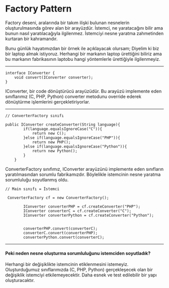 # Factory Pattern
Factory deseni, aralarında bir takım ilişki bulunan nesnelerin oluşturulmasında görev alan
bir arayüzdür. İstemci, ne yaratacağını bilir ama bunun nasıl yaratılacağıyla ilgilenmez.
İstemciyi nesne yaratma zahmetinden kurtaran bir kahramandır.
<p>
Bunu günlük hayatımızdan bir örnek ile açıklayacak olursam; Diyelim ki biz bir laptop 
almak istiyoruz. Herhangi bir markanın laptop ürettiğini biliriz ama bu markanın fabrikasının
laptobu hangi yöntemlerle ürettiğiyle ilgilenmeyiz.
</p>

---

```
interface IConverter {
    void convert(IConverter converter);
}
```
IConverter, bir code dönüştürücü arayüzüdür. Bu arayüzü implemente eden sınıflarımız (C, PHP, Python)
converter metodunu override ederek dönüştürme işlemlerini gerçekletiriyorlar.

---

```
// ConverterFactory sınıfı

public IConverter createConverter(String language){
        if(language.equalsIgnoreCase("C")){
            return new C();
        }else if(language.equalsIgnoreCase("PHP")){
            return new PHP();
        }else if(language.equalsIgnoreCase("Python")){
            return new Python();
        }
    }
```
ConverterFactory sınıfımız, IConverter arayüzünü implemente eden sınıfların yaratılmasından sorumlu
fabrikamızdır. Böylelikle istemcinin nesne yaratma sorumluluğu soyutlanmış oldu.

```
// Main sınıfı = İstemci

 ConverterFactory cf = new ConverterFactory();

        IConverter converterPHP = cf.createConverter("PHP");
        IConverter converterC = cf.createConverter("C");
        IConverter converterPython = cf.createConverter("Python");


        converterPHP.convert(converterC);
        converterC.convert(converterPHP);
        converterPython.convert(converterC);

```

---

#### Peki neden nesne oluşturma sorumluluğunu istemciden soyutladık?
<p>Herhangi bir değişiklikte istemcinin etiklenmesini istemeyiz. 
Oluşturduğumuz sınıflarımızda (C, PHP, Python) gerçekleşecek olan bir 
değişiklik istemciyi etkilemeyecektir. Daha esnek ve test edilebilir
bir yapı oluşturacaktır.</p>